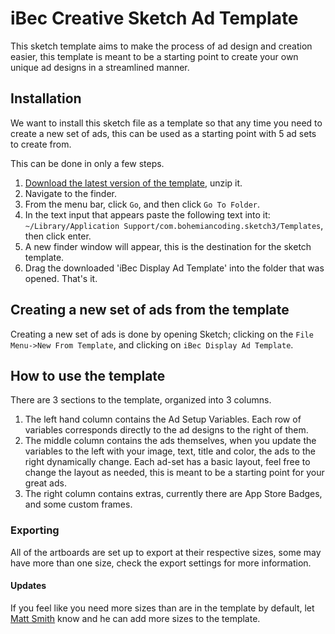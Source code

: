 # iBec Creative Sketch Ad Template

This sketch template aims to make the process of ad design and creation easier, this template is meant to be a starting point to create your own unique ad designs in a streamlined manner.

## Installation

We want to install this sketch file as a template so that any time you need to create a new set of ads, this can be used as a starting point with 5 ad sets to create from.

This can be done in only a few steps.

1. [Download the latest version of the template](https://github.com/iBecCreative/Sketch-Ad-Template/archive/refs/tags/1.0.zip), unzip it.
2. Navigate to the finder.
3. From the menu bar, click `Go`, and then click `Go To Folder`.
4. In the text input that appears paste the following text into it: `~/Library/Application Support/com.bohemiancoding.sketch3/Templates`, then click enter.
5. A new finder window will appear, this is the destination for the sketch template.
6. Drag the downloaded 'iBec Display Ad Template' into the folder that was opened. That's it.

## Creating a new set of ads from the template

Creating a new set of ads is done by opening Sketch; clicking on the `File Menu->New From Template`, and clicking on `iBec Display Ad Template`.

## How to use the template

There are 3 sections to the template, organized into 3 columns.

1. The left hand column contains the Ad Setup Variables. Each row of variables corresponds directly to the ad designs to the right of them.
2. The middle column contains the ads themselves, when you update the variables to the left with your image, text, title and color, the ads to the right dynamically change. Each ad-set has a basic layout, feel free to change the layout as needed, this is meant to be a starting point for your great ads.
3. The right column contains extras, currently there are App Store Badges, and some custom frames.

### Exporting

All of the artboards are set up to export at their respective sizes, some may have more than one size, check the export settings for more information. 

#### Updates

If you feel like you need more sizes than are in the template by default, let [Matt Smith](mailto:matt@ibeccreative.com) know and he can add more sizes to the template.
